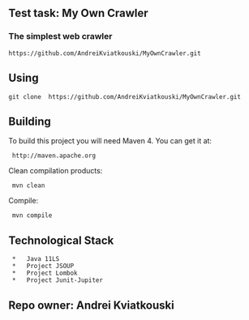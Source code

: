 
Test task:  My Own Crawler
----------------------------------------------------
### The simplest web crawler
    https://github.com/AndreiKviatkouski/MyOwnCrawler.git
     
Using
--------

    git clone  https://github.com/AndreiKviatkouski/MyOwnCrawler.git
     
Building
--------
 
 To build this project you will need Maven 4. You can get it at:
 
     http://maven.apache.org

 Clean compilation products:
 
     mvn clean
     
 Compile:
 
     mvn compile
     
  ## Technological Stack
     *   Java 11LS
     *   Project JSOUP 
     *   Project Lombok
     *   Project Junit-Jupiter
   
     
 ## Repo owner: Andrei Kviatkouski